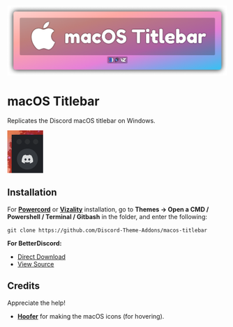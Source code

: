 ![banner](./assets/banner.png)

# macOS Titlebar
Replicates the Discord macOS titlebar on Windows.

![preview](./screenshots/preview.gif)

## Installation
For **[Powercord](http://powercord.dev/)** or **[Vizality](https://vizality.com/)** installation, go to **Themes -> Open a CMD / Powershell / Terminal / Gitbash** in the folder, and enter the following:
```
git clone https://github.com/Discord-Theme-Addons/macos-titlebar
```

**For BetterDiscord:**
- [Direct Download](https://github.com/Discord-Theme-Addons/macos-titlebar/releases/download/1.0.1/macOS-Titlebar.theme.css)
- [View Source](https://discord-theme-addons.github.io/macos-titlebar/src/support/compiled.css)

## Credits
Appreciate the help!
- **[Hoofer](https://github.com/HooferDevelops)** for making the macOS icons (for hovering).